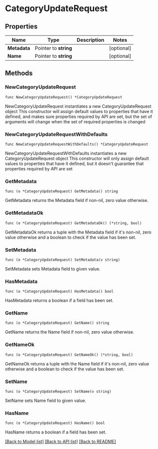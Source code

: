 # CategoryUpdateRequest

## Properties

Name | Type | Description | Notes
------------ | ------------- | ------------- | -------------
**Metadata** | Pointer to **string** |  | [optional] 
**Name** | Pointer to **string** |  | [optional] 

## Methods

### NewCategoryUpdateRequest

`func NewCategoryUpdateRequest() *CategoryUpdateRequest`

NewCategoryUpdateRequest instantiates a new CategoryUpdateRequest object
This constructor will assign default values to properties that have it defined,
and makes sure properties required by API are set, but the set of arguments
will change when the set of required properties is changed

### NewCategoryUpdateRequestWithDefaults

`func NewCategoryUpdateRequestWithDefaults() *CategoryUpdateRequest`

NewCategoryUpdateRequestWithDefaults instantiates a new CategoryUpdateRequest object
This constructor will only assign default values to properties that have it defined,
but it doesn't guarantee that properties required by API are set

### GetMetadata

`func (o *CategoryUpdateRequest) GetMetadata() string`

GetMetadata returns the Metadata field if non-nil, zero value otherwise.

### GetMetadataOk

`func (o *CategoryUpdateRequest) GetMetadataOk() (*string, bool)`

GetMetadataOk returns a tuple with the Metadata field if it's non-nil, zero value otherwise
and a boolean to check if the value has been set.

### SetMetadata

`func (o *CategoryUpdateRequest) SetMetadata(v string)`

SetMetadata sets Metadata field to given value.

### HasMetadata

`func (o *CategoryUpdateRequest) HasMetadata() bool`

HasMetadata returns a boolean if a field has been set.

### GetName

`func (o *CategoryUpdateRequest) GetName() string`

GetName returns the Name field if non-nil, zero value otherwise.

### GetNameOk

`func (o *CategoryUpdateRequest) GetNameOk() (*string, bool)`

GetNameOk returns a tuple with the Name field if it's non-nil, zero value otherwise
and a boolean to check if the value has been set.

### SetName

`func (o *CategoryUpdateRequest) SetName(v string)`

SetName sets Name field to given value.

### HasName

`func (o *CategoryUpdateRequest) HasName() bool`

HasName returns a boolean if a field has been set.


[[Back to Model list]](../README.md#documentation-for-models) [[Back to API list]](../README.md#documentation-for-api-endpoints) [[Back to README]](../README.md)


